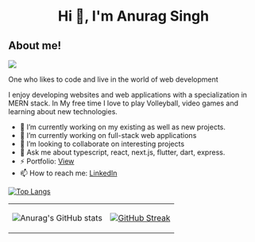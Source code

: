 
 <h1 align="center">
     Hi 👋, I'm Anurag Singh
</h1>
<h2>About me!</h2>

![](https://komarev.com/ghpvc/?username=singh202)

<p>One who likes to code and live in the world of web development</p>
<p>I enjoy developing websites and web applications with a specialization in MERN stack. In My free time I love to play Volleyball, video games and learning about new technologies.</p>
<ul>
  <li>🔭 I’m currently working on my existing as well as new projects.</li>
  <li>🌱 I’m currently working on full-stack web applications</li>
  <li>👯 I’m looking to collaborate on interesting projects</li>
  <li>💬 Ask me about typescript, react, next.js, flutter, dart, express.</li>
  <li>⚡ Portfolio: <a href="https://anurag-singh-portfolio.netlify.app/">View</a></li>
 <li>📫 How to reach me: <a href="https://www.linkedin.com/in/anurag-singh-9b1723204">LinkedIn</a></li>
</ul>

[![Top Langs](https://github-readme-stats.vercel.app/api/top-langs/?username=singh202&layout=compact&theme=github-dark-blue)](https://github.com/anuraghazra/github-readme-stats) 

<table cellpadding="0">
 <tr style="padding: 0">
  <td>
   
   ![Anurag's GitHub stats](https://github-readme-stats.vercel.app/api?username=singh202&show_icons=true&theme=tokyonight&text_color=#1e6eea)
  </td>
  <td>
   
   [![GitHub Streak](http://github-readme-streak-stats.herokuapp.com?user=singh202&theme=github-dark-blue&date_format=M%20j%5B%2C%20Y%5D)](https://git.io/streak-stats)
  </td>
 </tr>
</table>

